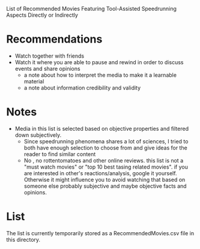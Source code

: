 List of Recommended Movies Featuring Tool-Assisted Speedrunning Aspects Directly or Indirectly

# Recommendations
- Watch together with friends
- Watch it where you are able to pause and rewind in order to discuss events and share opinions
  - a note about how to interpret the media to make it a learnable material
  - a note about information credibility and validity

# Notes
- Media in this list is selected based on objective properties and filtered down subjectively.
  - Since speedrunning phenomena shares a lot of sciences, I tried to both have enough selection to choose from and give ideas for the reader to find similar content
  - No , no rottentomatoes and other online reviews. this list is not a "must watch movies" or "top 10 best tasing related movies". if you are interested in other's reactions/analysis, google it yourself. Otherwise it might influence you to avoid watching that based on someone else probably subjective and maybe objective facts and opinions.


# List

The list is currently temporarily stored as a RecommendedMovies.csv file in this directory.